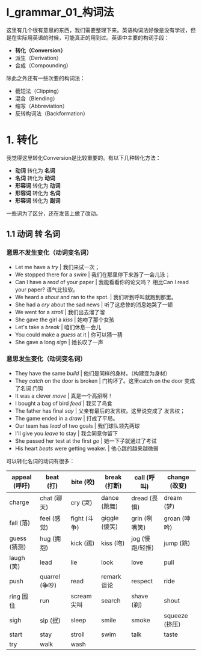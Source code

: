 # I_grammar_01_构词法

这里有几个很有意思的东西，我们需要整理下来。英语构词法好像是没有学过，但是在实际用英语的时候，可能真正的用到过。英语中主要的构词手段：

* **转化（Conversion）**
* 派生（Derivation）
* 合成（Compounding）

除此之外还有一些次要的构词法：

* 截短法（Clipping）
* 混合（Blending）
* 缩写（Abbreviation）
* 反转构词法（Backformation）

# 1. 转化

我觉得这里转化Conversion是比较重要的。有以下几种转化方法：

* **动词** 转化为 **名词**
* **名词** 转化为 **动词**
* **形容词** 转化为 **动词**
* **形容词** 转化为 **名词**
* **形容词** 转化为 **副词**

一些词为了区分，还在发音上做了改动。

## 1.1 动词 转 名词

### 意思不发生变化（动词变名词）

* Let me have a *try*  |  我们来试一次；
* We stopped there for a *swim* | 我们在那里停下来游了一会儿泳；
* Can I have a *read* of your paper | 我能看看你的论文吗？ 相比Can I read your paper? 语气比较软。
* We heard a *shout* and ran to the spot.  |  我们听到呼叫就跑到那里。
* She had a *cry* about the sad news | 听了这悲惨的消息她哭了一顿
* We went for a *stroll* | 我们出去溜了溜
* She gave the girl a *kiss* | 她吻了那个女孩
* Let's take a *break* | 咱们休息一会儿
* You could make a *guess* at it | 你可以猜一猜
* She gave a long *sign* | 她长叹了一声

### 意思发生变化（动词变名词）

* They have the same *build* | 他们是同样的身材。（构建变为身材）
* They *catch* on the door is broken | 门钩坏了。这里catch on the door 变成了名词 门钩
* It was a clever *move* | 真是一个高招啊！
* I bought a bag of bird *feed* | 我买了鸟食
* The father has final *say* | 父亲有最后的发言权。这里说变成了 发言权；
* The game ended in a *draw* | 打成了平局。
* Our team has *lead* of two goals | 我们球队领先两球
* I'll give you *leave* to stay | 我会同意你留下
* She passed her test at the first *go* | 她一下子就通过了考试
* His heart *beats* were getting weaker. | 他心跳的越来越微弱

可以转化名词的动词有很多：

| appeal (呼吁) | beat (打)      | bite (咬)    | break (打断)  | call (呼叫)     | change (改变)  |
| ------------- | -------------- | ------------ | ------------- | --------------- | -------------- |
| charge        | chat (聊天)    | cry (哭)     | dance (跳舞)  | dread (畏惧)    | dream (梦)     |
| fall (落)     | feel (感觉)    | fight (斗争) | giggle (傻笑) | grin (咧嘴笑)   | groan (呻吟)   |
| guess (猜测)  | hug (拥抱)     | kick (踢)    | kiss (吻)     | jog (慢跑/轻推) | jump (跳)      |
| laugh (笑)    | lead           | lie          | look          | love            | pull           |
| push          | quarrel (争吵) | read         | remark 谈论   | respect         | ride           |
| ring 围住     | run            | scream 尖叫  | search        | shave (剃)      | shout          |
| sigh          | sip (抿)       | sleep        | smile         | smoke           | squeeze (挤压) |
| start         | stay           | stroll       | swim          | talk            | taste          |
| try           | walk           | wash         |               |                 |                |

